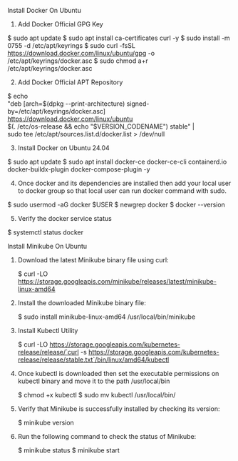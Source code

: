 Install Docker On Ubuntu 


1. Add Docker Official GPG Key

$ sudo apt update
$ sudo apt install ca-certificates curl -y
$ sudo install -m 0755 -d /etc/apt/keyrings
$ sudo curl -fsSL https://download.docker.com/linux/ubuntu/gpg -o /etc/apt/keyrings/docker.asc
$ sudo chmod a+r /etc/apt/keyrings/docker.asc

2. Add Docker Official APT Repository

$ echo \
  "deb [arch=$(dpkg --print-architecture) signed-by=/etc/apt/keyrings/docker.asc] https://download.docker.com/linux/ubuntu \
  $(. /etc/os-release && echo "$VERSION_CODENAME") stable" | \
  sudo tee /etc/apt/sources.list.d/docker.list > /dev/null

3. Install Docker on Ubuntu 24.04

$ sudo apt update
$ sudo apt install docker-ce docker-ce-cli containerd.io docker-buildx-plugin docker-compose-plugin -y

4. Once docker and its dependencies are installed then add your local user to docker group so that local user can run docker command with sudo.

$ sudo usermod -aG docker $USER
$ newgrep docker
$ docker --version


5. Verify the docker service status

$ systemctl status docker





Install Minikube On Ubuntu 

1. Download the latest Minikube binary file using curl:

   $ curl -LO https://storage.googleapis.com/minikube/releases/latest/minikube-linux-amd64

2.  Install the downloaded Minikube binary file:

    $ sudo install minikube-linux-amd64 /usr/local/bin/minikube

3. Install Kubectl Utility

    $ curl -LO https://storage.googleapis.com/kubernetes-release/release/`curl -s https://storage.googleapis.com/kubernetes-release/release/stable.txt`/bin/linux/amd64/kubectl

4. Once kubectl is downloaded then set the executable permissions on kubectl binary and move it to the path /usr/local/bin

   $ chmod +x kubectl
   $ sudo mv kubectl /usr/local/bin/


    
5. Verify that Minikube is successfully installed by checking its version:

   $ minikube version

6. Run the following command to check the status of Minikube:

   $ minikube status
   $ minikube start


